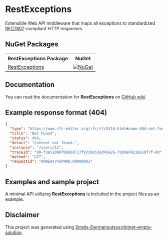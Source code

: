 # RestExceptions

Extensible Web API middleware that maps all exceptions to standardized [RFC7807](https://www.rfc-editor.org/rfc/rfc7807.html)-compliant HTTP responses.

## NuGet Packages

| RestExceptions Package                                          | NuGet                                                                                                                   |
|-----------------------------------------------------------------|-------------------------------------------------------------------------------------------------------------------------|
| [RestExceptions](https://www.nuget.org/packages/RestExceptions) | [![NuGet](http://img.shields.io/nuget/vpre/RestExceptions.svg?label=NuGet)](https://www.nuget.org/packages/RestExceptions/) |

## Documentation

You can read the documentation for **RestExceptions** on [GitHub wiki](https://github.com/Stratis-Dermanoutsos/RestExceptions/wiki).

## Example response format (404)

```json
{
  "type": "https://www.rfc-editor.org/rfc/rfc9110.html#name-404-not-found",
  "title": "Not Found",
  "status": 404,
  "detail": "Content not found.",
  "instance": "/users/12",
  "traceId": "00-f3e52009f0966d717f93c9653ed45e26-750dad4218610f7f-00",
  "method": "GET",
  "requestId": "0HNE94J42PNH8:00000001"
}
```

## Examples and sample project

A minimal API utilizing **RestExceptions** is included in the project files as an example.

## Disclaimer

This project was generated using [Stratis-Dermanoutsos/dotnet-empty-solution](https://github.com/Stratis-Dermanoutsos/dotnet-empty-solution).
